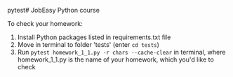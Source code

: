 pytest# JobEasy Python course

To check your homework: 

1. Install Python packages listed in requirements.txt file
2. Move in terminal to folder 'tests' (enter `cd tests`)
3. Run `pytest homework_1_1.py -r chars --cache-clear` in terminal, where homework_1_1.py is the name of your homework, 
which you'd like to check
